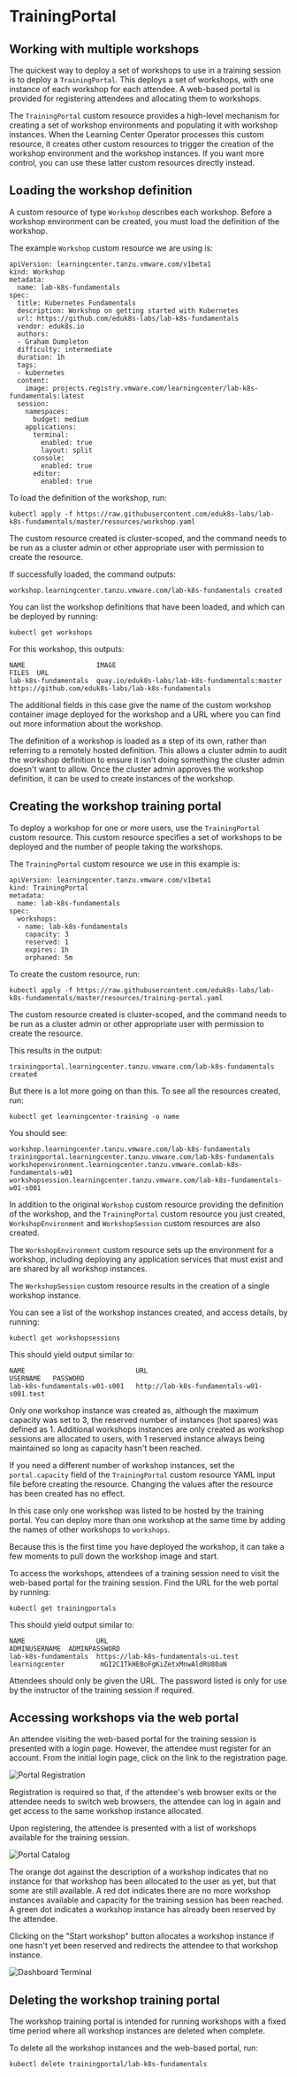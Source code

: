 # TrainingPortal

## <a id="working-with-multiple-workshops"></a>Working with multiple workshops

The quickest way to deploy a set of workshops to use in a training session is to deploy a ``TrainingPortal``.
This deploys a set of workshops, with one instance of each workshop for each attendee.
A web-based portal is provided for registering attendees and allocating them to workshops.

The ``TrainingPortal`` custom resource provides a high-level mechanism for creating a set of workshop environments and
populating it with workshop instances. When the Learning Center Operator processes this custom resource, it creates other custom resources to trigger the creation of the workshop environment and the workshop instances.
If you want more control, you can use these latter custom resources directly instead.

## <a id="loading-workshop-definition"></a>Loading the workshop definition

A custom resource of type ``Workshop`` describes each workshop. Before a workshop environment can be created, you must load the
definition of the workshop.

The example ``Workshop`` custom resource we are using is:

```
apiVersion: learningcenter.tanzu.vmware.com/v1beta1
kind: Workshop
metadata:
  name: lab-k8s-fundamentals
spec:
  title: Kubernetes Fundamentals
  description: Workshop on getting started with Kubernetes
  url: https://github.com/eduk8s-labs/lab-k8s-fundamentals
  vendor: eduk8s.io
  authors:
  - Graham Dumpleton
  difficulty: intermediate
  duration: 1h
  tags:
  - kubernetes
  content:
    image: projects.registry.vmware.com/learningcenter/lab-k8s-fundamentals:latest
  session:
    namespaces:
      budget: medium
    applications:
      terminal:
        enabled: true
        layout: split
      console:
        enabled: true
      editor:
        enabled: true
```

To load the definition of the workshop, run:

```
kubectl apply -f https://raw.githubusercontent.com/eduk8s-labs/lab-k8s-fundamentals/master/resources/workshop.yaml
```

The custom resource created is cluster-scoped, and the command needs to be run as a cluster admin or other appropriate
user with permission to create the resource.

If successfully loaded, the command outputs:

```
workshop.learningcenter.tanzu.vmware.com/lab-k8s-fundamentals created
```

You can list the workshop definitions that have been loaded, and which can be deployed by running:

```
kubectl get workshops
```

For this workshop, this outputs:

```
NAME                  IMAGE                                            FILES  URL
lab-k8s-fundamentals  quay.io/eduk8s-labs/lab-k8s-fundamentals:master         https://github.com/eduk8s-labs/lab-k8s-fundamentals
```

The additional fields in this case give the name of the custom workshop container image deployed for the
workshop and a URL where you can find out more information about the workshop.

The definition of a workshop is loaded as a step of its own, rather than referring to a remotely hosted definition. This allows a cluster admin to audit the workshop definition to ensure it isn't doing something the cluster admin doesn't want to
allow. Once the cluster admin approves the workshop definition, it can be used to create instances of the workshop.

## <a id="creating-workshop-training-portal"></a>Creating the workshop training portal

To deploy a workshop for one or more users, use the ``TrainingPortal`` custom resource. This custom resource specifies
a set of workshops to be deployed and the number of people taking the workshops.

The ``TrainingPortal`` custom resource we use in this example is:

```
apiVersion: learningcenter.tanzu.vmware.com/v1beta1
kind: TrainingPortal
metadata:
  name: lab-k8s-fundamentals
spec:
  workshops:
  - name: lab-k8s-fundamentals
    capacity: 3
    reserved: 1
    expires: 1h
    orphaned: 5m
```

To create the custom resource, run:

```
kubectl apply -f https://raw.githubusercontent.com/eduk8s-labs/lab-k8s-fundamentals/master/resources/training-portal.yaml
```

The custom resource created is cluster-scoped, and the command needs to be run as a cluster admin or other appropriate
user with permission to create the resource.

This results in the output:

```
trainingportal.learningcenter.tanzu.vmware.com/lab-k8s-fundamentals created
```

But there is a lot more going on than this. To see all the resources created, run:

```
kubectl get learningcenter-training -o name
```

You should see:

```
workshop.learningcenter.tanzu.vmware.com/lab-k8s-fundamentals
trainingportal.learningcenter.tanzu.vmware.com/lab-k8s-fundamentals
workshopenvironment.learningcenter.tanzu.vmware.comlab-k8s-fundamentals-w01
workshopsession.learningcenter.tanzu.vmware.com/lab-k8s-fundamentals-w01-s001
```

In addition to the original ``Workshop`` custom resource providing the definition of the workshop, and the
``TrainingPortal`` custom resource you just created, ``WorkshopEnvironment`` and ``WorkshopSession`` custom resources
are also created.

The ``WorkshopEnvironment`` custom resource sets up the environment for a workshop, including deploying any application
services that must exist and are shared by all workshop instances.

The ``WorkshopSession`` custom resource results in the creation of a single workshop instance.

You can see a list of the workshop instances created, and access details, by running:

```
kubectl get workshopsessions
```

This should yield output similar to:

```
NAME                            URL                                         USERNAME   PASSWORD
lab-k8s-fundamentals-w01-s001   http://lab-k8s-fundamentals-w01-s001.test
```

Only one workshop instance was created as, although the maximum capacity was set to 3, the reserved number of
instances (hot spares) was defined as 1. Additional workshops instances are only created as workshop sessions
are allocated to users, with 1 reserved instance always being maintained so long as capacity hasn't been reached.

If you need a different number of workshop instances, set the ``portal.capacity`` field of the ``TrainingPortal`` custom
resource YAML input file before creating the resource. Changing the values after the resource has been created has
no effect.

In this case only one workshop was listed to be hosted by the training portal. You can deploy more than one
workshop at the same time by adding the names of other workshops to ``workshops``.

Because this is the first time you have deployed the workshop, it can take a few moments to pull down the workshop
image and start.

To access the workshops, attendees of a training session need to visit the web-based portal for the training session.
Find the URL for the web portal by running:

```
kubectl get trainingportals
```

This should yield output similar to:

```
NAME                  URL                                   ADMINUSERNAME  ADMINPASSWORD
lab-k8s-fundamentals  https://lab-k8s-fundamentals-ui.test  learningcenter         mGI2C1TkHEBoFgKiZetxMnwAldRU80aN
```

Attendees should only be given the URL. The password listed is only for use by the instructor of the training
session if required.

## <a id="accessing-workshops-via-web-portal"></a>Accessing workshops via the web portal

An attendee visiting the web-based portal for the training session is presented with a login page. However, 
the attendee must register for an account. From the initial login page, click on the link to
the registration page.

![Portal Registration](images/portal-registration.png)

Registration is required so that, if the attendee's web browser exits or the attendee needs to switch web browsers, the attendee can
log in again and get access to the same workshop instance allocated.

Upon registering, the attendee is presented with a list of workshops available for the training session.

![Portal Catalog](images/portal-catalog.png)

The orange dot against the description of a workshop indicates that no instance for that workshop has been allocated
to the user as yet, but that some are still available. A red dot indicates there are no more workshop instances
available and capacity for the training session has been reached. A green dot indicates a workshop instance has
already been reserved by the attendee.

Clicking on the "Start workshop" button allocates a workshop instance if one hasn't yet been reserved and redirects
the attendee to that workshop instance.

![Dashboard Terminal](../about-learning-center/images/dashboard-terminal.png)

## <a id="deleting-workshop-training-portal"></a>Deleting the workshop training portal

The workshop training portal is intended for running workshops with a fixed time period where all workshop instances
are deleted when complete.

To delete all the workshop instances and the web-based portal, run:

```
kubectl delete trainingportal/lab-k8s-fundamentals
```
